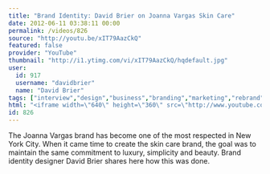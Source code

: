 ```yaml
---
title: "Brand Identity: David Brier on Joanna Vargas Skin Care"
date: 2012-06-11 03:38:11 00:00
permalink: /videos/826
source: "http://youtu.be/xIT79AazCkQ"
featured: false
provider: "YouTube"
thumbnail: "http://i1.ytimg.com/vi/xIT79AazCkQ/hqdefault.jpg"
user:
  id: 917
  username: "davidbrier"
  name: "David Brier"
tags: ["interview","design","business","branding","marketing","rebrand","package design"]
html: "<iframe width=\"640\" height=\"360\" src=\"http://www.youtube.com/embed/xIT79AazCkQ?wmode=transparent&fs=1&feature=oembed\" frameborder=\"0\" allowfullscreen></iframe>"
id: 826
---
```


The Joanna Vargas brand has become one of the most respected in New York City. When it came time to create the skin care brand, the goal was to maintain the same commitment to luxury, simplicity and beauty. Brand identity designer David Brier shares here how this was done.